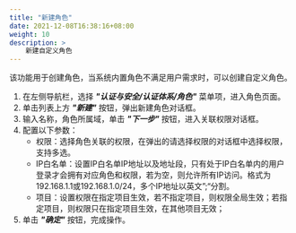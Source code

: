 ```yaml
---
title: "新建角色"
date: 2021-12-08T16:38:16+08:00
weight: 10
description: >
    新建自定义角色
---
```


该功能用于创建角色，当系统内置角色不满足用户需求时，可以创建自定义角色。

1. 在左侧导航栏，选择 **_"认证与安全/认证体系/角色"_** 菜单项，进入角色页面。
2. 单击列表上方 **_"新建"_** 按钮，弹出新建角色对话框。
2. 输入名称，角色所属域，单击 **_"下一步"_** 按钮，进入关联权限对话框。
3. 配置以下参数：
    - 权限：选择角色关联的权限，在弹出的请选择权限的对话框中选择权限，支持多选。
    - IP白名单：设置IP白名单IP地址以及地址段，只有处于IP白名单内的用户登录才会拥有对应角色和权限，若为空，则允许所有IP访问。格式为192.168.1.1或192.168.1.0/24，多个IP地址以英文”;“分割。
    - 项目：设置权限在指定项目生效，若不指定项目，则权限全局生效；若指定项目，则权限只在指定项目生效，在其他项目无效；
4. 单击 **_"确定"_** 按钮，完成操作。